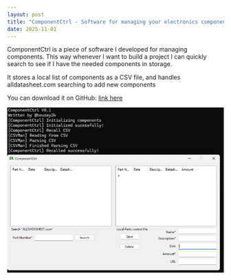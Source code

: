 ```yaml
---
layout: post
title: "ComponentCtrl - Software for managing your electronics components"
date: 2025-11-01
---
```


ComponentCtrl is a piece of software I developed for managing components. This way whenever I want to build a project I can quickly search to see if I have the needed components in storage.

It stores a local list of components as a CSV file, and handles alldatasheet.com searching to add new components

You can download it on GitHub: [link here](https://github.com/housey2k/ComponentCtrl)

![Image](/post-img/ComponentCtrl.png)